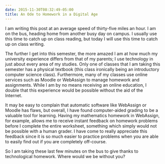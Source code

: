 ```yaml
---
date: 2015-11-30T08:32:49-05:00
title: An Ode to Homework in a Digital Age 
---
```



I am writing this post at an average speed of thirty-five miles an hour.
I am on the bus, heading home from another busy day on campus. I usually
use this time to catch up on class reading, but today I will use this time
to catch up on class writing.

The further I get into this semester, the more amazed I am at how much my
university experience differs from that of my parents;
I use technology in just about every area of my studies. Only one of classes
that I am taking this
semester has a physical textbook (this class ironically being an introductory
computer science class). Furthermore, many of my classes use online services
such as Moodle or WebAssign to manage homework and assignments. While I am
by no means receiving an online education, I double that this experience
would be possible without the aid of the Internet.

It may be easy to complain that automatic software like WebAssign or Moodle
has flaws, but overall, I have found computer-aided grading to be a valuable
tool for learning. Having my mathematics homework in WebAssign, for example,
allows me to receive instant feedback on homework problems before I complete
the entire worksheet, something which simply would not be possible with a
human grader. I have come to really appreciate this feedback since it is
so much easier to practice problems when you are able to easily find out
if you are completely off-course.

So I am taking these last few minutes on the bus to give thanks to
technological homework. Where would we be without you?
